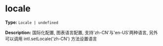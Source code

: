 # locale

**Type:** `Locale | undefined`

**Description:**
国际化配置, 图表语言配置, 支持'zh-CN'与'en-US'两种语言, 另外可以调用 intl.setLocale('zh-CN') 方法设置语言

